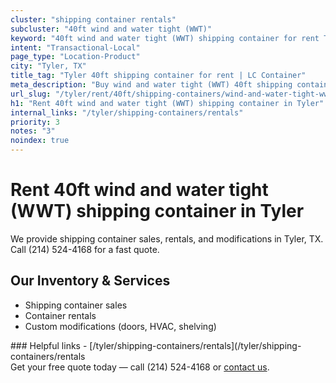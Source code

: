 ```yaml
---
cluster: "shipping container rentals"
subcluster: "40ft wind and water tight (WWT)"
keyword: "40ft wind and water tight (WWT) shipping container for rent Tyler, TX"
intent: "Transactional-Local"
page_type: "Location-Product"
city: "Tyler, TX"
title_tag: "Tyler 40ft shipping container for rent | LC Container"
meta_description: "Buy wind and water tight (WWT) 40ft shipping container rent with local delivery in Tyler, TX. LC Container — local Since 2003. Request a fast quote today."
url_slug: "/tyler/rent/40ft/shipping-containers/wind-and-water-tight-wwt"
h1: "Rent 40ft wind and water tight (WWT) shipping container in Tyler"
internal_links: "/tyler/shipping-containers/rentals"
priority: 3
notes: "3"
noindex: true
---
```


# Rent 40ft wind and water tight (WWT) shipping container in Tyler

We provide shipping container sales, rentals, and modifications in Tyler, TX. Call (214) 524-4168 for a fast quote.

## Our Inventory & Services
- Shipping container sales
- Container rentals
- Custom modifications (doors, HVAC, shelving)

<div data-section="internal-links">
### Helpful links
- [/tyler/shipping-containers/rentals](/tyler/shipping-containers/rentals
</div>

<div data-section="cta">
Get your free quote today — call (214) 524-4168 or <a href="/contact">contact us</a>.
</div>

<script type="application/ld+json">{"@context":"https://schema.org","@type":"FAQPage","mainEntity":[{"@type":"Question","name":"How much does delivery cost in Tyler, TX?","acceptedAnswer":{"@type":"Answer","text":"Delivery costs vary by distance and container size. Most deliveries in Tyler, TX range from $150-$300. Call (214) 524-4168 for an exact quote based on your specific location."}},{"@type":"Question","name":"Do you offer financing or payment plans?","acceptedAnswer":{"@type":"Answer","text":"We accept major credit cards, checks, and can discuss commercial terms for bulk purchases. Call (214) 524-4168 to discuss options."}},{"@type":"Question","name":"Can you customize containers in Tyler, TX?","acceptedAnswer":{"@type":"Answer","text":"Yes — we perform modifications like doors, HVAC, insulation, and shelving. Request a custom quote at (214) 524-4168 or via our contact form."}}]}</script>
